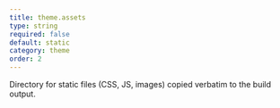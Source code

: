 ```yaml
---
title: theme.assets
type: string
required: false
default: static
category: theme
order: 2
---
```


Directory for static files (CSS, JS, images) copied verbatim to the build output.
